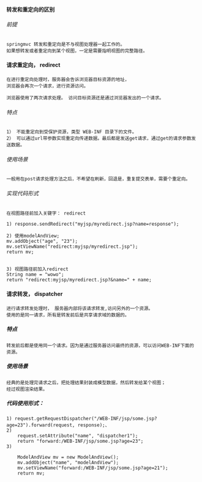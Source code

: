 #### 转发和重定向的区别


###### 前提
    springmvc 转发和重定向是不与视图处理器一起工作的。
    如果想转发或者重定向到某个视图，一定是需要指明视图的完整路径。


#### 请求重定向， redirect 

    在进行重定向处理时，服务器会告诉浏览器目标资源的地址，
    浏览器会再次一个请求，进行资源访问。
    
    浏览器使用了两次请求处理。 访问目标资源还是通过浏览器发出的一个请求。

###### 特点
    
    1） 不能重定向到受保护资源，类型 WEB-INF 目录下的文件。
    2） 可以通过url带参数实现重定向传递数据。最后都是发送get请求，通过get的请求参数发送数据。

###### 使用场景

    一般用在post请求处理方法之后，不希望在刷新，回退是，重复提交表单，需要个重定向。
    
###### 实现代码形式  
  
    在视图路径前加入关键字： redirect

    1) response.sendRedirect("myjsp/myredirect.jsp?name=response");
    
    2) 使用modelAndView; 
    mv.addObject("age", "23");
    mv.setViewName("redirect:myjsp/myredirect.jsp");
    return mv;
          
    
    3) 视图路径前加入redirect  
    String name = "wowo";
    return "redirect:myjsp/myredirect.jsp?&name=" + name;


#### 请求转发， dispatcher

    进行请求转发处理时， 服务器内部将该请求转发,访问另外的一个资源。
    使用的是同一请求，所有是转发前后是共享请求域的数据的。

##### 特点

    转发前后都是使用同一个请求。因为是通过服务器访问最终的资源，可以访问WEB-INF下面的
    资源。

##### 使用场景
    
    经典的是处理完请求之后，把处理结果封装成模型数据，然后转发给某个视图；
    经过视图渲染结果。
    
##### 代码使用形式：
    
    1) request.getRequestDispatcher("/WEB-INF/jsp/some.jsp?age=23").forward(request, response);、
    2)  
        request.setAttribute("name", "dispatcher1");
        return "forward:/WEB-INF/jsp/some.jsp?age=23";
    3) 
        
        ModelAndView mv = new ModelAndView();
        mv.addObject("name", "modelAndView");
        mv.setViewName("forward:/WEB-INF/jsp/some.jsp?age=21");
        return mv;















    
    
    


